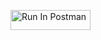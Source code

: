 [<img src="https://run.pstmn.io/button.svg" alt="Run In Postman" style="width: 128px; height: 32px;">](https://app.getpostman.com/run-collection/41591557-97f99203-dfc5-493a-9e18-fc1be295f6a1?action=collection%2Ffork&source=rip_markdown&collection-url=entityId%3D41591557-97f99203-dfc5-493a-9e18-fc1be295f6a1%26entityType%3Dcollection%26workspaceId%3D61984351-8acb-4636-848b-e5f224313d37#?env%5Bmorady_HW2%5D=W3sia2V5IjoiSldUIiwidmFsdWUiOiIiLCJlbmFibGVkIjp0cnVlLCJ0eXBlIjoiYW55Iiwic2Vzc2lvblZhbHVlIjoiSldULi4uIiwiY29tcGxldGVTZXNzaW9uVmFsdWUiOiJKV1QgZXlKaGJHY2lPaUpJVXpJMU5pSXNJblI1Y0NJNklrcFhWQ0o5LmV5SnBaQ0k2SWpVeFlUZ3lZelkwWTJVM04yTTNNR0ZtTlRRMVl6SmhNemMxWldRMU5HRTVNbVUzTWpBd1pqQWlMQ0oxYzJWeWJtRnRaU0k2SW1KaGRHMWhiaUlzSW1saGRDSTZNVGN6T1Rnek56azNObjAuQk5Tb083QVJMelFmekZxT2FabFljVnpLR2YxMXc0Qy05QkdabFZ1T19JOCIsInNlc3Npb25JbmRleCI6MH1d)
